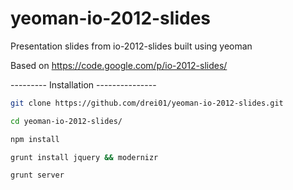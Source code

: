 yeoman-io-2012-slides
=====================

Presentation slides from io-2012-slides built using yeoman

Based on https://code.google.com/p/io-2012-slides/

--------- Installation ---------------

```bash
git clone https://github.com/drei01/yeoman-io-2012-slides.git

cd yeoman-io-2012-slides/

npm install

grunt install jquery && modernizr

grunt server
```
